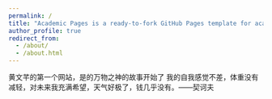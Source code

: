 ```yaml
---
permalink: /
title: "Academic Pages is a ready-to-fork GitHub Pages template for academic personal websites"
author_profile: true
redirect_from: 
  - /about/
  - /about.html
---
```

黄文芊的第一个网站，是的万物之神的故事开始了
我的自我感觉不差，体重没有减轻，对未来我充满希望，天气好极了，钱几乎没有。——契诃夫
